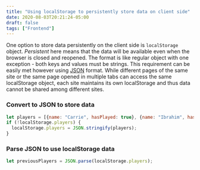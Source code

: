 ```yaml
---
title: "Using localStorage to persistently store data on client side"
date: 2020-08-03T20:21:24-05:00
draft: false
tags: ["Frontend"]
---
```

One option to store data persistently on the client side is `localStorage` object. *Persistent* here means that the data will be available even when the browser is closed and reopened. The format is like regular object with one exception - both keys and values must be strings. This requirement can be easily met however using [JSON](../b49) format. While different pages of the same site or the same page opened in multiple tabs can access the same localStorage object, each site maintains its own localStorage and thus data cannot be shared among different sites.

### Convert to JSON to store data
```javascript
let players = [{name: "Carrie", hasPlayed: true}, {name: "Ibrahim", hasaPlayed: false}];
if (!localStorage.players) {
  localStorage.players = JSON.stringify(players);
}
```

### Parse JSON to use localStorage data
```javascript
let previousPlayers = JSON.parse(localStorage.players);
```

